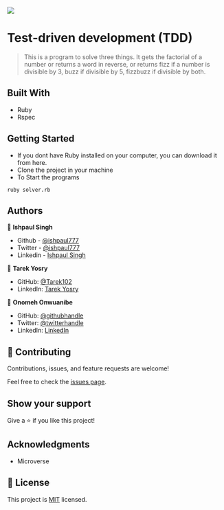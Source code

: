 ![](https://img.shields.io/badge/Microverse-blueviolet)

# Test-driven development (TDD)

> This is a program to solve three things. It gets the factorial of a number or returns a word in reverse, or returns fizz if a number is divisible by 3, buzz if divisible by 5, fizzbuzz if divisible by both.


## Built With

- Ruby
- Rspec



## Getting Started

- If you dont have Ruby installed on your computer, you can download it from here.
- Clone the project in your machine
- To Start the programs

```ruby solver.rb```


## Authors

👤 **Ishpaul Singh**

- Github - [@ishpaul777](https://github.com/ishpaul777)
- Twitter - [@ishpaul777](https://twitter.com/ishpaul777)
- Linkedin - [Ishpaul Singh](https://www.linkedin.com/in/ishpaul777/)

 👤 **Tarek Yosry**
- GitHub: [@Tarek102](https://github.com/Tarek102)
- LinkedIn: [Tarek Yosry](https://www.linkedin.com/in/tarek-yosry/)

👤 **Onomeh Onwuanibe**

- GitHub: [@githubhandle](https://github.com/Estherstarr/)
- Twitter: [@twitterhandle](https://twitter.com/AnibeEsther)
- LinkedIn: [LinkedIn](https://linkedin.com/in/onwuanibeonome)


## 🤝 Contributing

Contributions, issues, and feature requests are welcome!

Feel free to check the [issues page](../../issues/).

## Show your support

Give a ⭐️ if you like this project!

## Acknowledgments

- Microverse


## 📝 License

This project is [MIT](./MIT.md) licensed.

